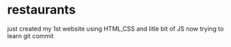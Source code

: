 # restaurants
just created my 1st website using HTML,CSS and litle bit of JS 
now trying to learn git commit 